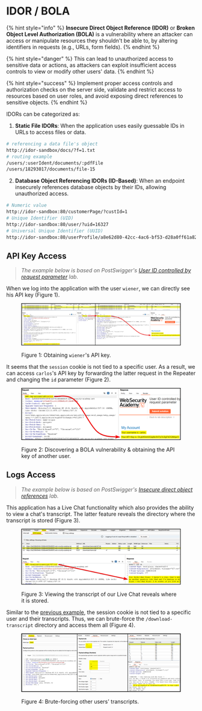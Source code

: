 # IDOR / BOLA

{% hint style="info" %}
**Insecure Direct Object Reference (IDOR)** or **Broken Object Level Authorization (BOLA)** is a vulnerability where an attacker can access or manipulate resources they shouldn't be able to, by altering identifiers in requests (e.g., URLs, form fields).
{% endhint %}

{% hint style="danger" %}
This can lead to unauthorized access to sensitive data or actions, as attackers can exploit insufficient access controls to view or modify other users' data.
{% endhint %}

{% hint style="success" %}
Implement proper access controls and authorization checks on the server side, validate and restrict access to resources based on user roles, and avoid exposing direct references to sensitive objects.
{% endhint %}

IDORs can be categorized as:

1. **Static File IDORs**: When the application uses easily guessable IDs in URLs to access files or data.

```bash
# referencing a data file's object
http://idor-sandbox/docs/?f=1.txt
# routing example
/users/:userIdent/documents/:pdfFile
/users/18293017/documents/file-15
```

2. **Database Object Referencing IDORs (ID-Based)**: When an endpoint insecurely references database objects by their IDs, allowing unauthorized access.

```bash
# Numeric value
http://idor-sandbox:80/customerPage/?custId=1
# Unique Identifier (UID)
http://idor-sandbox:80/user/?uid=16327
# Universal Unique Identifier (UUID)
http://idor-sandbox:80/userProfile/a8e62d80-42cc-4ac6-bf53-d28a0ff61a82 
```

## API Key Access <a href="#api-key-access" id="api-key-access"></a>

> _The example below is based on PostSwigger's_ [_User ID controlled by request parameter_](https://portswigger.net/web-security/access-control/lab-user-id-controlled-by-request-parameter) _lab._

When we log into the application with the user `wiener`, we can directly see his API key (Figure 1).

<figure><img src="../../.gitbook/assets/web_bola_1.png" alt=""><figcaption><p>Figure 1: Obtaining <code>wiener</code>'s API key.</p></figcaption></figure>

It seems that the `session` cookie is not tied to a specific user. As a result, we can access `carlos`'s API key by forwarding the latter request in the Repeater and changing the `id` parameter (Figure 2).

<figure><img src="../../.gitbook/assets/web_bola_2.png" alt=""><figcaption><p>Figure 2: Discovering a BOLA vulnerability &#x26; obtaining the API key of another user.</p></figcaption></figure>

## Logs Access <a href="#logs-access" id="logs-access"></a>

> _The example below is based on PostSwigger's_ [_Insecure direct object references_](https://portswigger.net/web-security/access-control/lab-insecure-direct-object-references) _lab._

This application has a Live Chat functionality which also provides the ability to view a chat's transcript. The latter feature reveals the directory where the transcript is stored (Figure 3).

<figure><img src="../../.gitbook/assets/web_bola_3.png" alt=""><figcaption><p>Figure 3: Viewing the transcript of our Live Chat reveals where it is stored.</p></figcaption></figure>

Similar to the [previous example](https://x7331.gitbook.io/notes/tcm/web-testing/authorization/bola#api-key-access), the session cookie is not tied to a specific user and their transcripts. Thus, we can brute-force the `/download-transcript` directory and access them all (Figure 4).

<figure><img src="../../.gitbook/assets/web_bola_4.png" alt=""><figcaption><p>Figure 4: Brute-forcing other users' transcripts.</p></figcaption></figure>
